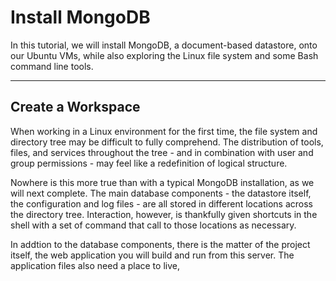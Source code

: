 # Install MongoDB
In this tutorial, we will install MongoDB, a document-based datastore, onto our Ubuntu VMs, while also exploring the Linux file system and some Bash command line tools.

---

## Create a Workspace
When working in a Linux environment for the first time, the file system and directory tree may be difficult to fully comprehend. The distribution of tools, files, and services throughout the tree - and in combination with user and group permissions - may feel like a redefinition of logical structure.

Nowhere is this more true than with a typical MongoDB installation, as we will next complete. The main database components - the datastore itself, the configuration and log files - are all stored in different locations across the directory tree. Interaction, however, is thankfully given shortcuts in the shell with a set of command that call to those locations as necessary.

In addtion to the database components, there is the matter of the project itself, the web application you will build and run from this server. The application files also need a place to live,  